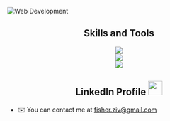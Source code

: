 ![Web Development](https://quotefancy.com/media/wallpaper/3840x2160/2071544-Albert-Einstein-Quote-If-you-can-t-explain-something-simply-you.jpg)

<h2 align="center">Skills and Tools</h2>

<div align="center">
    <img src="https://skillicons.dev/icons?i=html,css,sass,js,ts" /><br>
    <img src="https://skillicons.dev/icons?i=react,nodejs,nestjs,vite,nextjs" /><br>
    <img src="https://skillicons.dev/icons?i=docker,mysql,linux,git,aws" /><br>
</div>

<h2 align="center">LinkedIn Profile
<a href="https://www.linkedin.com/in/ziv-fisher" target="_blank" rel="noreferrer"> <picture> <source media="(prefers-color-scheme: dark)" srcset="https://raw.githubusercontent.com/danielcranney/readme-generator/main/public/icons/socials/linkedin-dark.svg" /> <source media="(prefers-color-scheme: light)" srcset="https://raw.githubusercontent.com/danielcranney/readme-generator/main/public/icons/socials/linkedin.svg" /> <img src="https://raw.githubusercontent.com/danielcranney/readme-generator/main/public/icons/socials/linkedin.svg" width="32" height="32" /> </picture> </a>
</h2>

* ✉️  You can contact me at [fisher.ziv@gmail.com](mailto:fisher.ziv@gmail.com)
